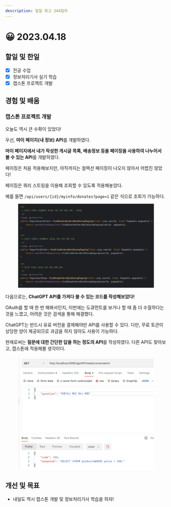 ```yaml
---
description: 일일 회고 244일차
---
```


# 😀 2023.04.18

## 할일 및 한일&#x20;

* [x] 전공 수업&#x20;
* [x] 정보처리기사 실기 학습&#x20;
* [x] 캡스톤 프로젝트 개발&#x20;

## 경험 및 배움&#x20;

### 캡스톤 프로젝트 개발&#x20;

오늘도 역시 큰 수확이 있었다!

우선, **마이 페이지(내 정보) API**를 개발하였다.

**마이 페이지에서 내가 작성한 게시글 목록, 배송정보 등을 페이징을 사용하여 나누어서 볼 수 있는 API**를 개발하였다.

페이징은 처음 적용해보지만, 아직까지는 컬렉션 페이징이 나오지 않아서 어렵진 않았다!

페이징은 쿼리 스트링을 이용해 조회할 수 있도록 적용해놓았다.

예를 들면 `/api/users/{id}/myinfo/donates?page=1` 같은 식으로 조회가 가능하다.

<figure><img src="../.gitbook/assets/image (2) (3).png" alt=""><figcaption></figcaption></figure>

다음으로는, **ChatGPT API를 가져다 쓸 수 있는 코드를 작성해보았다!**

OAuth를 할 때 한 번 해봐서인지, 이번에는 도큐먼트를 보거나 할 때 좀 더 수월하다는 것을 느꼈고, 어려운 것은 검색을 통해 해결했다.

ChatGPT는 반드시 유료 버전을 결제해야만 API를 사용할 수 있다. 다만, 무료 토큰이 상당한 양이 제공되므로 과금을 하지 않아도 사용이 가능하다.

현재로써는 **질문에 대한 간단한 답을 하는 정도의 API**를 작성하였다. 다른 API도 찾아보고, 캡스톤에 적용해볼 생각이다.

<figure><img src="../.gitbook/assets/image (1).png" alt=""><figcaption></figcaption></figure>

## 개선 및 목표&#x20;

* 내일도 역시 캡스톤 개발 및 정보처리기사 학습을 하자!&#x20;
